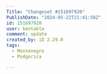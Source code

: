 ```yaml
---
Title: "Changeset #151697920"
PublishDate: "2024-05-22T21:41:50Z"
id: 151697920
user: kentakta
comment: update
created_by: iD 2.29.0
tags:
  - Montenegro
  - Podgorica

---
```

